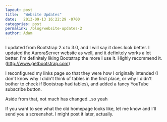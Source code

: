 ```yaml
---
layout: post
title:  "Website Updates"
date:   2013-09-13 16:22:29 -0700
categories: post
permalink: /blog/website-updates-2
author: Adam
---
```

I updated from Bootstrap 2.x to 3.0, and I will say it does look better. I updated the AuroraServer website as well, and it definitely works a lot better. I'm definitely liking Bootstrap the more I use it. Highly recommend it. (http://www.getbootstrap.com)

I reconfigured my links page so that they were how I originally intended (I don't know why I didn't think of tables in the first place, or why I didn't bother to check if Bootstrap had tables), and added a fancy YouTube subscribe button.

Aside from that, not much has changed...so yeah

If you want to see what the old homepage looks like, let me know and I'll send you a screenshot. I might post it later, actually.